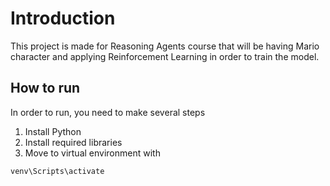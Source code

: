 # Introduction
This project is made for Reasoning Agents course that will be having Mario character and applying Reinforcement Learning in order to train the model. 

## How to run
In order to run, you need to make several steps
1. Install Python
2. Install required libraries 
3. Move to virtual environment with
```
venv\Scripts\activate
```